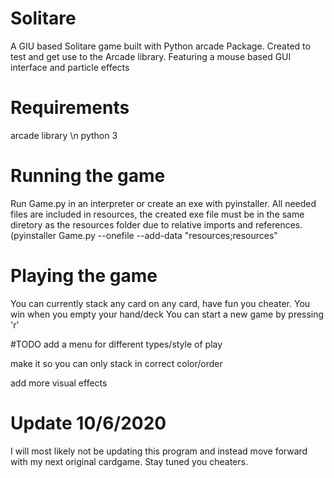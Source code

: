 # Solitare
A GIU based Solitare game built with Python arcade Package.
Created to test and get use to the Arcade library.
Featuring a mouse based GUI interface and particle effects

# Requirements
arcade library \n
python 3

# Running the game
Run Game.py in an interpreter or create an exe with pyinstaller. All needed files are included in resources, the created exe file must be in the same diretory as the resources folder due to relative imports and references. (pyinstaller Game.py --onefile --add-data "resources;resources"

# Playing the game
You can currently stack any card on any card, have fun you cheater.
You win when you empty your hand/deck
You can start a new game by pressing 'r'

#TODO
add a menu for different types/style of play

make it so you can only stack in correct color/order

add more visual effects


# Update 10/6/2020
I will most likely not be updating this program and instead move forward with my next original cardgame. Stay tuned you cheaters.

